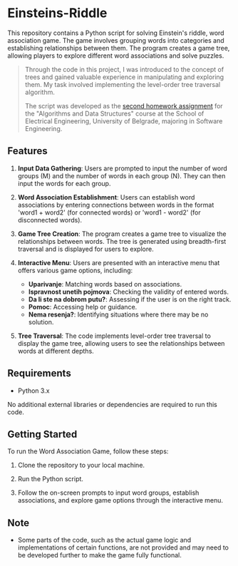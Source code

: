 # Einsteins-Riddle

This repository contains a Python script for solving Einstein's riddle, word association game. The game involves grouping words into categories and establishing relationships between them. The program creates a game tree, allowing players to explore different word associations and solve puzzles.

> Through the code in this project, I was introduced to the concept of trees and gained valuable experience in manipulating and exploring them. My task involved implementing the level-order tree traversal algorithm.
> 
> The script was developed as the [second homework assignment](instructions.pdf) for the "Algorithms and Data Structures" course at the School of Electrical Engineering, University of Belgrade, majoring in Software Engineering. 

## Features

1. **Input Data Gathering**: Users are prompted to input the number of word groups (M) and the number of words in each group (N). They can then input the words for each group.

2. **Word Association Establishment**: Users can establish word associations by entering connections between words in the format 'word1 + word2' (for connected words) or 'word1 - word2' (for disconnected words).

3. **Game Tree Creation**: The program creates a game tree to visualize the relationships between words. The tree is generated using breadth-first traversal and is displayed for users to explore.

4. **Interactive Menu**: Users are presented with an interactive menu that offers various game options, including:
   - **Uparivanje**: Matching words based on associations.
   - **Ispravnost unetih pojmova**: Checking the validity of entered words.
   - **Da li ste na dobrom putu?**: Assessing if the user is on the right track.
   - **Pomoc**: Accessing help or guidance.
   - **Nema resenja?**: Identifying situations where there may be no solution.

5. **Tree Traversal**: The code implements level-order tree traversal to display the game tree, allowing users to see the relationships between words at different depths.

## Requirements

- Python 3.x

No additional external libraries or dependencies are required to run this code. 

## Getting Started

To run the Word Association Game, follow these steps:

1. Clone the repository to your local machine.

2. Run the Python script.

3. Follow the on-screen prompts to input word groups, establish associations, and explore game options through the interactive menu.

## Note

- Some parts of the code, such as the actual game logic and implementations of certain functions, are not provided and may need to be developed further to make the game fully functional.
